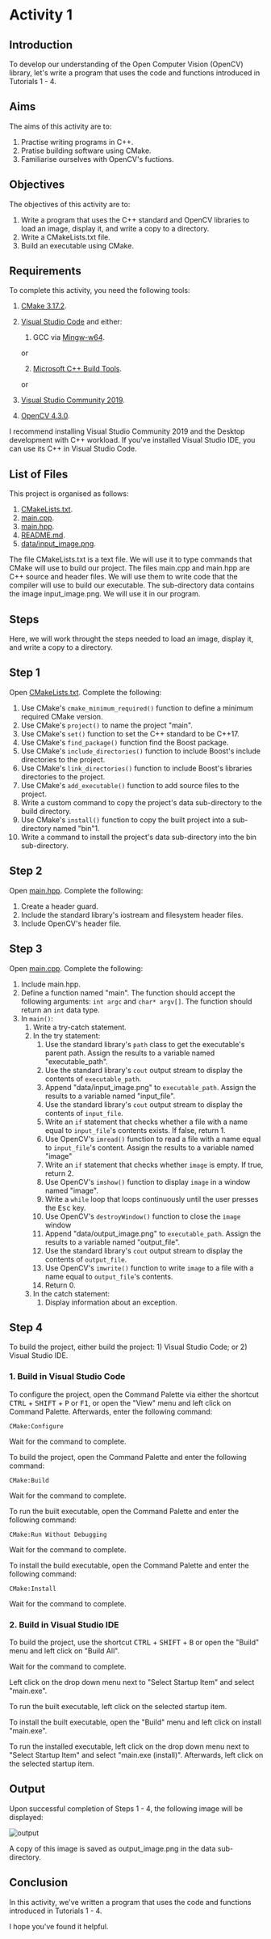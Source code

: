 # Activity 1

## Introduction

To develop our understanding of the Open Computer Vision (OpenCV) library, let's write a program that uses the code and functions introduced in Tutorials 1 - 4.

## Aims

The aims of this activity are to:

1. Practise writing programs in C++.
1. Pratise building software using CMake.
1. Familiarise ourselves with OpenCV's fuctions.

## Objectives

The objectives of this activity are to:

1. Write a program that uses the C++ standard and OpenCV libraries to load an image, display it, and write a copy to a directory.
1. Write a CMakeLists.txt file.
1. Build an executable using CMake.

## Requirements

To complete this activity, you need the following tools:

1. [CMake 3.17.2](https://cmake.org/).
1. [Visual Studio Code](https://code.visualstudio.com/) and either: 
    1) GCC via [Mingw-w64](http://mingw-w64.org/doku.php).
    
    or
    
    2) [Microsoft C++ Build Tools](https://visualstudio.microsoft.com/visual-cpp-build-tools/).

    or

1. [Visual Studio Community 2019](https://visualstudio.microsoft.com/vs/).
1. [OpenCV 4.3.0](https://opencv.org/).

I recommend installing Visual Studio Community 2019 and the Desktop development with C++ workload. If you've installed Visual Studio IDE, you can use its C++ in Visual Studio Code.

## List of Files

This project is organised as follows:

1. [CMakeLists.txt](CMakeLists.txt).
1. [main.cpp](main.cpp).
1. [main.hpp](main.hpp).
1. [README.md](README.md).
1. [data/input_image.png](data/input_image.png).

The file CMakeLists.txt is a text file. We will use it to type commands that CMake will use to build our project. The files main.cpp and main.hpp are C++ source and header files. We will use them to write code that the compiler will use to build our executable. The sub-directory data contains the image input_image.png. We will use it in our program.

## Steps

Here, we will work throught the steps needed to load an image, display it, and write a copy to a directory. 

## Step 1

Open [CMakeLists.txt](CMakeLists.txt). Complete the following:

1. Use CMake's `cmake_minimum_required()` function to define a minimum required CMake version.
1. Use CMake's `project()` to name the project "main".
1. Use CMake's `set()` function to set the C++ standard to be C++17.
1. Use CMake's `find_package()` function find the Boost package.
1. Use CMake's `include_directories()` function to include Boost's include directories to the project.
1. Use CMake's `link_directories()` function to include Boost's libraries directories to the project.
1. Use CMake's `add_executable()` function to add source files to the project.
1. Write a custom command to copy the project's data sub-directory to the build directory.
1. Use CMake's `install()` function to copy the built project into a sub-directory named "bin"1. 
1. Write a command to install the project's data sub-directory into the bin sub-directory.

## Step 2

Open [main.hpp](main.hpp). Complete the following:

1. Create a header guard.
1. Include the standard library's iostream and filesystem header files.
1. Include OpenCV's header file.

## Step 3

Open [main.cpp](main.cpp). Complete the following:

1. Include main.hpp.
1. Define a function named "main". The function should accept the following arguments: `int argc` and `char* argv[]`. The function should return an `int` data type.
1. In `main()`:
    1. Write a try-catch statement.
    1. In the try statement:
        1. Use the standard library's `path` class to get the executable's parent path. Assign the results to a variable named "executable_path".
        1. Use the standard library's `cout` output stream to display the contents of `executable_path`.
        1. Append "data/input_image.png" to `executable_path`. Assign the results to a variable named "input_file".
        1. Use the standard library's `cout` output stream to display the contents of `input_file`.
        1. Write an `if` statement that checks whether a file with a name equal to `input_file`'s contents exists. If false, return 1.
        1. Use OpenCV's `imread()` function to read a file with a name equal to `input_file`'s content. Assign the results to a variable named "image"
        1. Write an `if` statement that checks whether `image` is empty. If true, return 2.
        1. Use OpenCV's `imshow()` function to display `image` in a window named "image".
        1. Write a `while` loop that loops continuously until the user presses the <kbd>Esc</kbd> key.
        1. Use OpenCV's `destroyWindow()` function to close the `image` window
        1. Append "data/output_image.png" to `executable_path`. Assign the results to a variable named "output_file".
        1. Use the standard library's `cout` output stream to display the contents of `output_file`.
        1. Use OpenCV's `imwrite()` function to write `image` to a file with a name equal to `output_file`'s contents.
        1. Return 0.
    1. In the catch statement:
        1. Display information about an exception.

## Step 4

To build the project, either build the project: 1) Visual Studio Code; or 2) Visual Studio IDE.

### 1. Build in Visual Studio Code
To configure the project, open the Command Palette via either the shortcut <kbd>CTRL</kbd> + <kbd>SHIFT</kbd> + <kbd>P</kbd> or <kbd>F1</kbd>, or open the "View" menu and left click on Command Palette. Afterwards, enter the following command:

    CMake:Configure

Wait for the command to complete.

To build the project, open the Command Palette and enter the following command:

    CMake:Build

Wait for the command to complete.

To run the built executable, open the Command Palette and enter the following command:

    CMake:Run Without Debugging

Wait for the command to complete.

To install the build executable, open the Command Palette and enter the following command:

    CMake:Install

Wait for the command to complete.

### 2. Build in Visual Studio IDE

To build the project, use the shortcut <kbd>CTRL</kbd> + <kbd>SHIFT</kbd> + <kbd>B</kbd> or open the "Build" menu and left click on "Build All".

Wait for the command to complete.

Left click on the drop down menu next to "Select Startup Item" and select "main.exe". 

To run the built executable, left click on the selected startup item.

To install the built executable, open the "Build" menu and left click on install "main.exe".

To run the installed executable, left click on the drop down menu next to "Select Startup Item" and select "main.exe (install)". Afterwards, left click on the selected startup item. 

## Output

Upon successful completion of Steps 1 - 4, the following image will be displayed:

![output](data/input_image.png)

A copy of this image is saved as output_image.png in the data sub-directory.

## Conclusion

In this activity, we've written a program that uses the code and functions introduced in Tutorials 1 - 4.

I hope you've found it helpful.